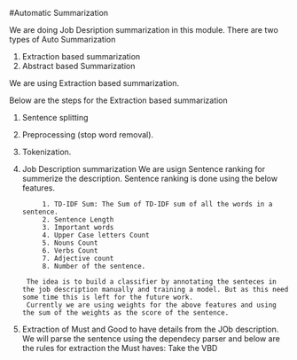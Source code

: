 #Automatic Summarization

We are doing Job Desription summarization in this module. There are two types of Auto Summarization

1. Extraction based summarization 
2. Abstract based Summarization

We are using Extraction based summarization.

Below are the steps for the Extraction based summarization

1. Sentence splitting
2. Preprocessing (stop word removal).
3. Tokenization.
4. Job Description summarization
		We are usign Sentence ranking for summerize the description. Sentence ranking is done using the below features.
		
			1. TD-IDF Sum: The Sum of TD-IDF sum of all the words in a sentence.
			2. Sentence Length
			3. Important words
			4. Upper Case letters Count
			5. Nouns Count
			6. Verbs Count
			7. Adjective count
			8. Number of the sentence.
			
		The idea is to build a classifier by annotating the senteces in the job description manually and training a model. But as this need some time this is left for the future work.
		Currently we are using weights for the above features and using the sum of the weights as the score of the sentence.
5. Extraction of Must and Good to have details from the JOb description.
		We will parse the sentence using the dependecy parser and below are the rules for extraction the Must haves:
			Take the VBD 
		


